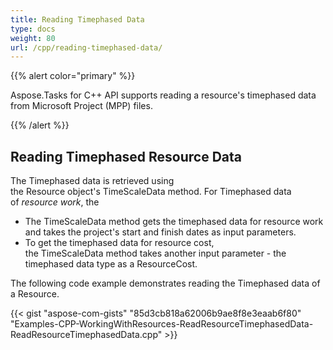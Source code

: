 ```yaml
---
title: Reading Timephased Data
type: docs
weight: 80
url: /cpp/reading-timephased-data/
---
```


{{% alert color="primary" %}} 

Aspose.Tasks for C++ API supports reading a resource's timephased data from Microsoft Project (MPP) files.

{{% /alert %}} 
## **Reading Timephased Resource Data**
The Timephased data is retrieved using the Resource object's TimeScaleData method. For Timephased data of *resource work*, the

- The TimeScaleData method gets the timephased data for resource work and takes the project's start and finish dates as input parameters.
- To get the timephased data for resource cost, the TimeScaleData method takes another input parameter - the timephased data type as a ResourceCost.

The following code example demonstrates reading the Timephased data of a Resource.

{{< gist "aspose-com-gists" "85d3cb818a62006b9ae8f8e3eaab6f80" "Examples-CPP-WorkingWithResources-ReadResourceTimephasedData-ReadResourceTimephasedData.cpp" >}}
